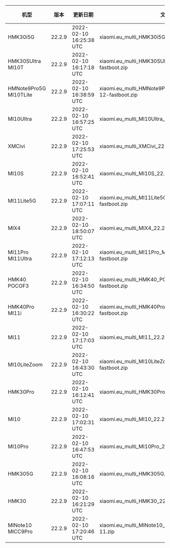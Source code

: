 | 机型 | 版本 | 更新日期 | 文件名 | 大小 | 下载链接 |
| ---- | ---- | ---- | ---- | ---- | ---- |
| HMK30i5G | 22.2.9 | 2022-02-10 16:25:38 UTC | xiaomi.eu_multi_HMK30i5G_22.2.9_v13-12-fastboot.zip | 3.8 GB | [SourceForge](https://sourceforge.net/projects/xiaomi-eu-multilang-miui-roms/files/xiaomi.eu/MIUI-WEEKLY-RELEASES/22.2.9/xiaomi.eu_multi_HMK30i5G_22.2.9_v13-12-fastboot.zip/download) |
| HMK30SUltra MI10T | 22.2.9 | 2022-02-10 16:17:18 UTC | xiaomi.eu_multi_HMK30SUltra_MI10T_22.2.9_v13-12-fastboot.zip | 3.9 GB | [SourceForge](https://sourceforge.net/projects/xiaomi-eu-multilang-miui-roms/files/xiaomi.eu/MIUI-WEEKLY-RELEASES/22.2.9/xiaomi.eu_multi_HMK30SUltra_MI10T_22.2.9_v13-12-fastboot.zip/download) |
| HMNote9Pro5G MI10TLite | 22.2.9 | 2022-02-10 16:38:59 UTC | xiaomi.eu_multi_HMNote9Pro5G_MI10TLite_22.2.9_v13-12-fastboot.zip | 3.7 GB | [SourceForge](https://sourceforge.net/projects/xiaomi-eu-multilang-miui-roms/files/xiaomi.eu/MIUI-WEEKLY-RELEASES/22.2.9/xiaomi.eu_multi_HMNote9Pro5G_MI10TLite_22.2.9_v13-12-fastboot.zip/download) |
| MI10Ultra | 22.2.9 | 2022-02-10 16:57:25 UTC | xiaomi.eu_multi_MI10Ultra_22.2.9_v13-12-fastboot.zip | 4.1 GB | [SourceForge](https://sourceforge.net/projects/xiaomi-eu-multilang-miui-roms/files/xiaomi.eu/MIUI-WEEKLY-RELEASES/22.2.9/xiaomi.eu_multi_MI10Ultra_22.2.9_v13-12-fastboot.zip/download) |
| XMCivi | 22.2.9 | 2022-02-10 17:25:53 UTC | xiaomi.eu_multi_XMCivi_22.2.9_v13-12-fastboot.zip | 4.6 GB | [SourceForge](https://sourceforge.net/projects/xiaomi-eu-multilang-miui-roms/files/xiaomi.eu/MIUI-WEEKLY-RELEASES/22.2.9/xiaomi.eu_multi_XMCivi_22.2.9_v13-12-fastboot.zip/download) |
| MI10S | 22.2.9 | 2022-02-10 16:52:41 UTC | xiaomi.eu_multi_MI10S_22.2.9_v13-12-fastboot.zip | 4.1 GB | [SourceForge](https://sourceforge.net/projects/xiaomi-eu-multilang-miui-roms/files/xiaomi.eu/MIUI-WEEKLY-RELEASES/22.2.9/xiaomi.eu_multi_MI10S_22.2.9_v13-12-fastboot.zip/download) |
| MI11Lite5G | 22.2.9 | 2022-02-10 17:07:11 UTC | xiaomi.eu_multi_MI11Lite5G_22.2.9_v13-12-fastboot.zip | 4.2 GB | [SourceForge](https://sourceforge.net/projects/xiaomi-eu-multilang-miui-roms/files/xiaomi.eu/MIUI-WEEKLY-RELEASES/22.2.9/xiaomi.eu_multi_MI11Lite5G_22.2.9_v13-12-fastboot.zip/download) |
| MIX4 | 22.2.9 | 2022-02-10 18:50:07 UTC | xiaomi.eu_multi_MIX4_22.2.9_v13-12-fastboot.zip | 4.8 GB | [SourceForge](https://sourceforge.net/projects/xiaomi-eu-multilang-miui-roms/files/xiaomi.eu/MIUI-WEEKLY-RELEASES/22.2.9/xiaomi.eu_multi_MIX4_22.2.9_v13-12-fastboot.zip/download) |
| MI11Pro MI11Ultra | 22.2.9 | 2022-02-10 17:12:13 UTC | xiaomi.eu_multi_MI11Pro_MI11Ultra_22.2.9_v13-12-fastboot.zip | 4.5 GB | [SourceForge](https://sourceforge.net/projects/xiaomi-eu-multilang-miui-roms/files/xiaomi.eu/MIUI-WEEKLY-RELEASES/22.2.9/xiaomi.eu_multi_MI11Pro_MI11Ultra_22.2.9_v13-12-fastboot.zip/download) |
| HMK40 POCOF3 | 22.2.9 | 2022-02-10 16:34:50 UTC | xiaomi.eu_multi_HMK40_POCOF3_22.2.9_v13-12-fastboot.zip | 4.0 GB | [SourceForge](https://sourceforge.net/projects/xiaomi-eu-multilang-miui-roms/files/xiaomi.eu/MIUI-WEEKLY-RELEASES/22.2.9/xiaomi.eu_multi_HMK40_POCOF3_22.2.9_v13-12-fastboot.zip/download) |
| HMK40Pro MI11i | 22.2.9 | 2022-02-10 16:30:22 UTC | xiaomi.eu_multi_HMK40Pro_MI11i_22.2.9_v13-12-fastboot.zip | 4.3 GB | [SourceForge](https://sourceforge.net/projects/xiaomi-eu-multilang-miui-roms/files/xiaomi.eu/MIUI-WEEKLY-RELEASES/22.2.9/xiaomi.eu_multi_HMK40Pro_MI11i_22.2.9_v13-12-fastboot.zip/download) |
| MI11 | 22.2.9 | 2022-02-10 17:17:03 UTC | xiaomi.eu_multi_MI11_22.2.9_v13-12-fastboot.zip | 4.3 GB | [SourceForge](https://sourceforge.net/projects/xiaomi-eu-multilang-miui-roms/files/xiaomi.eu/MIUI-WEEKLY-RELEASES/22.2.9/xiaomi.eu_multi_MI11_22.2.9_v13-12-fastboot.zip/download) |
| MI10LiteZoom | 22.2.9 | 2022-02-10 16:43:30 UTC | xiaomi.eu_multi_MI10LiteZoom_22.2.9_v13-12-fastboot.zip | 3.8 GB | [SourceForge](https://sourceforge.net/projects/xiaomi-eu-multilang-miui-roms/files/xiaomi.eu/MIUI-WEEKLY-RELEASES/22.2.9/xiaomi.eu_multi_MI10LiteZoom_22.2.9_v13-12-fastboot.zip/download) |
| HMK30Pro | 22.2.9 | 2022-02-10 16:12:41 UTC | xiaomi.eu_multi_HMK30Pro_22.2.9_v13-12-fastboot.zip | 4.0 GB | [SourceForge](https://sourceforge.net/projects/xiaomi-eu-multilang-miui-roms/files/xiaomi.eu/MIUI-WEEKLY-RELEASES/22.2.9/xiaomi.eu_multi_HMK30Pro_22.2.9_v13-12-fastboot.zip/download) |
| MI10 | 22.2.9 | 2022-02-10 17:02:31 UTC | xiaomi.eu_multi_MI10_22.2.9_v13-12-fastboot.zip | 4.0 GB | [SourceForge](https://sourceforge.net/projects/xiaomi-eu-multilang-miui-roms/files/xiaomi.eu/MIUI-WEEKLY-RELEASES/22.2.9/xiaomi.eu_multi_MI10_22.2.9_v13-12-fastboot.zip/download) |
| MI10Pro | 22.2.9 | 2022-02-10 16:47:53 UTC | xiaomi.eu_multi_MI10Pro_22.2.9_v13-12-fastboot.zip | 4.0 GB | [SourceForge](https://sourceforge.net/projects/xiaomi-eu-multilang-miui-roms/files/xiaomi.eu/MIUI-WEEKLY-RELEASES/22.2.9/xiaomi.eu_multi_MI10Pro_22.2.9_v13-12-fastboot.zip/download) |
| HMK305G | 22.2.9 | 2022-02-10 16:08:16 UTC | xiaomi.eu_multi_HMK305G_22.2.9_v13-12-fastboot.zip | 3.8 GB | [SourceForge](https://sourceforge.net/projects/xiaomi-eu-multilang-miui-roms/files/xiaomi.eu/MIUI-WEEKLY-RELEASES/22.2.9/xiaomi.eu_multi_HMK305G_22.2.9_v13-12-fastboot.zip/download) |
| HMK30 | 22.2.9 | 2022-02-10 16:21:29 UTC | xiaomi.eu_multi_HMK30_22.2.9_v13-12-fastboot.zip | 3.5 GB | [SourceForge](https://sourceforge.net/projects/xiaomi-eu-multilang-miui-roms/files/xiaomi.eu/MIUI-WEEKLY-RELEASES/22.2.9/xiaomi.eu_multi_HMK30_22.2.9_v13-12-fastboot.zip/download) |
| MINote10 MICC9Pro | 22.2.9 | 2022-02-10 17:20:46 UTC | xiaomi.eu_multi_MINote10_MICC9Pro_22.2.9_v13-11.zip | 3.4 GB | [SourceForge](https://sourceforge.net/projects/xiaomi-eu-multilang-miui-roms/files/xiaomi.eu/MIUI-WEEKLY-RELEASES/22.2.9/xiaomi.eu_multi_MINote10_MICC9Pro_22.2.9_v13-11.zip/download) |
